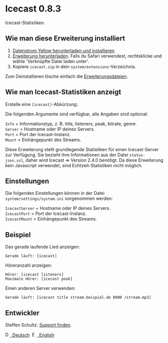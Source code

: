 Icecast 0.8.3
=============
Icecast-Statistiken.

## Wie man diese Erweiterung installiert

1. [Datenstrom Yellow herunterladen und installieren](https://github.com/datenstrom/yellow/).
2. [Erweiterung herunterladen](https://github.com/schulle4u/yellow-extensions-schulle4u/raw/master/zip/icecast.zip). Falls du Safari verwendest, rechtsklicke und wähle 'Verknüpfte Datei laden unter'.
3. Kopiere `icecast.zip` in dein `system/extensions`-Verzeichnis.

Zum Deinstallieren lösche einfach die [Erweiterungsdateien](extension.ini).

## Wie man Icecast-Statistiken anzeigt

Erstelle eine `[icecast]`-Abkürzung:. 

Die folgenden Argumente sind verfügbar, alle Angaben sind optional:

`Info` = Informationstyp, z. B. title, listeners, peak, bitrate, genre.  
`Server` = Hostname oder IP deines Servers.  
`Port` = Port der Icecast-Instanz.  
`Mount` = Einhängepunkt des Streams. 

Diese Erweiterung stellt grundlegende Statistiken für einen Icecast-Server zur Verfügung. Sie bezieht ihre Informationen aus der Datei `status-json.xsl`, daher wird Icecast => Version 2.4.0 benötigt. Da diese Erweiterung kein Javascript verwendet, sind Echtzeit-Statistiken nicht möglich. 

## Einstellungen

Die folgenden Einstellungen können in der Datei `system/settings/system.ini` vorgenommen werden:

`IcecastServer` = Hostname oder IP deines Servers.  
`IcecastPort` = Port der Icecast-Instanz.  
`IcecastMount` = Einhängepunkt des Streams. 

## Beispiel

Das gerade laufende Lied anzeigen:

    Gerade läuft: [icecast]

Höreranzahl anzeigen:

    Hörer: [icecast listeners]  
    Maximale Hörer: [icecast peak]

Einen anderen Server verwenden: 

    Gerade läuft: [icecast title stream.beispiel.de 8000 /stream.mp3]


## Entwickler

Steffen Schultz. [Support finden](https://github.com/schulle4u/yellow-extensions-schulle4u/issues).

<p>
<a href="README-de.md"><img src="https://raw.githubusercontent.com/datenstrom/yellow-extensions/master/source/help/language-de.png" width="15" height="15" alt="Deutsch">&nbsp; Deutsch</a>&nbsp;
<a href="README.md"><img src="https://raw.githubusercontent.com/datenstrom/yellow-extensions/master/source/help/language-en.png" width="15" height="15" alt="English">&nbsp; English</a>&nbsp;
</p>
